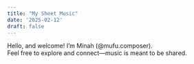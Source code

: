 ```yaml
---
title: "My Sheet Music"
date: '2025-02-12'
draft: false
---
```


Hello, and welcome! I’m Minah (@mufu.composer). <br>
Feel free to explore and connect—music is meant to be shared.
